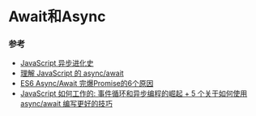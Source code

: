 # Await和Async

### 参考

* [JavaScript 异步进化史](https://div.io/topic/1802)
* [理解 JavaScript 的 async/await](https://segmentfault.com/a/1190000007535316)
* [ES6 Async/Await 完爆Promise的6个原因](https://segmentfault.com/a/1190000009070711)
* [JavaScript 如何工作的: 事件循环和异步编程的崛起 + 5 个关于如何使用 async/await 编写更好的技巧](https://juejin.im/post/5a221d35f265da43356291cc)